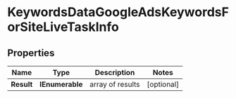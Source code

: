 # KeywordsDataGoogleAdsKeywordsForSiteLiveTaskInfo


## Properties

| Name | Type | Description | Notes |
|------------ | ------------- | ------------- | -------------|
**Result** | **IEnumerable<KeywordsDataGoogleAdsKeywordsForSiteLiveResultInfo>** | array of results |[optional]|